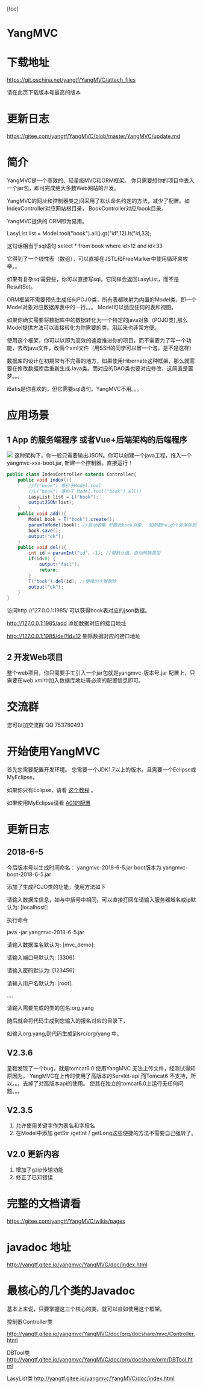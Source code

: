 [toc]

# YangMVC
# 下载地址

https://git.oschina.net/yangtf/YangMVC/attach_files

请在此页下载版本号最高的版本


# 更新日志

https://gitee.com/yangtf/YangMVC/blob/master/YangMVC/update.md

# 简介

YangMVC是一个高效的、轻量级MVC和ORM框架。 你只需要想你的项目中丢入一个jar包，即可完成绝大多数Web网站的开发。

YangMVC的网址和控制器类之间采用了默认命名约定的方法，减少了配置。如IndexController对应网站根目录， BookController对应/book目录。

YangMVC提供的 ORM即为易用。

LasyList list = Model.tool("book").all().gt("id",12).lt("id,33);

这句话相当于sql语句 select * from book where id>12 and id<33

它得到了一个线性表（数组），可以直接在JSTL和FreeMarker中使用循环来枚举。。

如果有复杂sql需要些，你可以直接写sql，它同样会返回LasyList，而不是ResultSet。


ORM框架不需要预先生成任何POJO类，所有表都映射为内置的Model类，即一个Model对象对应数据库表中的一行。。。 Model可以适应任何的表和视图。

如果你确实需要将数据库中的数据转化为一个特定的java对象（POJO类),那么Model提供方法可以直接转化为你需要的类。用起来也非常方便。

使用这个框架，你可以以即为高效的速度推进你的项目，而不需要为了写一个功能，去改java文件，改俩个xml文件（用SSH的同学可以冒一个泡，是不是这样）

数据库的设计在初期常有不完善的地方，如果使用Hibernate这种框架，那么就需要在修改数据库后重新生成Java类。而对应的DAO类也要对应修改，这简直是噩梦。。。

iBatis是你喜欢的，但它需要sql语句。YangMVC不用。。。
# 应用场景
## 1 App 的服务端程序 或者Vue+后端架构的后端程序
![](images/bootdemo.jpg)
这种架构下，你一般只需要输出JSON。你可以创建一个java工程，拖入一个yangmvc-xxx-boot.jar, 新建一个控制器。直接运行！
```java
public class IndexController extends Controller{
	public void index(){
		//T("book") 等价于Model.tool
		//L("book") 等价于 Model.tool("book").all()
		LasyList list = L("book");
		outputJSON(list);
	}
	public void add(){
		Model book = T("book").create();
		paramToModel(book); //自动收集 参数到book对象， 如参数height会保存到book的height属性中。
		book.save();
		output("ok");
	}
	public void del(){
		int id = paramInt("id"，-1); //带默认值，自动转换类型
		if(id<0) {
			output("fail");
			return;
		}
		T("book").del(id); //便捷的主键删除
		output("ok");
	}
}
```
访问http://127.0.0.1:1985/ 可以获得book表对应的json数据。

http://127.0.0.1:1985/add 添加数据对应的接口地址

http://127.0.0.1:1985/del?id=12 删除数据对应的接口地址

## 2 开发Web项目

整个web项目，你只需要手工引入一个jar包就是yangmvc-版本号.jar
配置上，只需要在web.xml中加入数据库地址等必须的配置信息即可。

# 交流群

您可以加交流群 QQ 753780493 


# 开始使用YangMVC


首先您需要配置开发环境。 您需要一个JDK1.7以上的版本。且需要一个Eclipse或MyEclipse。

如果你只有Eclipse，请看 [这个教程](https://gitee.com/yangtf/YangMVC/wikis/A01-%E9%85%8D%E7%BD%AE-boot%E7%89%88) 。 

如果使用MyEclipse请看  [A01的配置](https://gitee.com/yangtf/YangMVC/wikis/A01-%E9%85%8D%E7%BD%AE)



# 更新日志

## 2018-6-5
今后版本号以生成时间命名： 
yangmvc-2018-6-5.jar 
boot版本为 yangmvc-boot-2018-6-5.jar

添加了生成POJO类的功能，使用方法如下


请输入数据库信息，如与中括号中相同，可以直接打回车请输入服务器域名或ip默认为: [localhost]: 

执行命令 

java -jar yangmvc-2018-6-5.jar 

请输入数据库名默认为: [mvc_demo]:  

请输入端口号默认为: [3306]: 

请输入密码默认为: [123456]: 

请输入用户名默认为: [root]: 

....

请输入需要生成的类的包名:org.yang

随后就会将代码生成到您输入的报名对应的目录下，

如输入org.yang,则代码生成到src/org/yang 中。



## V2.3.6 

童鞋发现了一个bug，就是tomcat6.0 使用YangMVC 无法上传文件，经测试得知原因为， YangMVC在上传时使用了高版本的Servlet-api,而Tomcat6 不支持，所以。。。去掉了对高版本api的使用。   使其在独立的tomcat6.0上运行无任何问题。。。 

## V2.3.5 
1. 允许使用关键字作为表名和字段名
2. 在Model中添加 getStr /getInt / getLong这些便捷的方法不需要自己强转了。

## V2.0 更新内容
  1. 增加了gzip传输功能
  2. 修正了已知错误


# 完整的文档请看

https://gitee.com/yangtf/YangMVC/wikis/pages

# javadoc 地址

http://yangtf.gitee.io/yangmvc/YangMVC/doc/index.html

# 最核心的几个类的Javadoc

基本上来说，只要掌握这三个核心的类，就可以自如使用这个框架。

控制器Controller类

http://yangtf.gitee.io/yangmvc/YangMVC/doc/org/docshare/mvc/Controller.html

DBTool类
http://yangtf.gitee.io/yangmvc/YangMVC/doc/org/docshare/orm/DBTool.html

LasyList类
http://yangtf.gitee.io/yangmvc/YangMVC/doc/index.html


